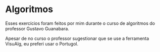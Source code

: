 # Algoritmos
 Esses exercícios foram feitos por mim durante o curso de algoritmos do professor Gustavo Guanabara.

 Apesar de no curso o professor sugestionar que se use a ferramenta VisuAlg, eu preferi usar o Portugol.
 
